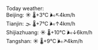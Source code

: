 Today weather:  
Beijing: ☀️   🌡️+3°C 🌬️↖4km/h  
Tianjin: 🌫  🌡️+7°C 🌬️↑4km/h  
Shijiazhuang: ☀️   🌡️+10°C 🌬️↓6km/h  
Tangshan: ☀️   🌡️+9°C 🌬️↗4km/h  
